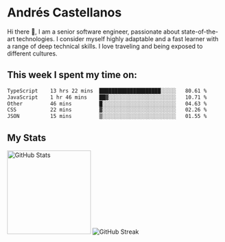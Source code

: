 # Andrés Castellanos

Hi there 👋, I am a senior software engineer, passionate about state-of-the-art technologies. I consider myself highly adaptable and a fast learner with a range of deep technical skills. I love traveling and being exposed to different cultures.

## This week I spent my time on:

<!--START_SECTION:waka-->

```txt
TypeScript    13 hrs 22 mins  ████████████████████░░░░░   80.61 %
JavaScript    1 hr 46 mins    ██▓░░░░░░░░░░░░░░░░░░░░░░   10.71 %
Other         46 mins         █░░░░░░░░░░░░░░░░░░░░░░░░   04.63 %
CSS           22 mins         ▓░░░░░░░░░░░░░░░░░░░░░░░░   02.26 %
JSON          15 mins         ▒░░░░░░░░░░░░░░░░░░░░░░░░   01.55 %
```

<!--END_SECTION:waka-->

## My Stats

<img height="195" src="https://github-readme-stats.vercel.app/api?username=andrescv&show_icons=true&theme=onedark&hide_border=true&card_width=495" alt="GitHub Stats" />

<img src="https://streak-stats.demolab.com?user=andrescv&theme=one-dark-pro&hide_border=true" alt="GitHub Streak" />
